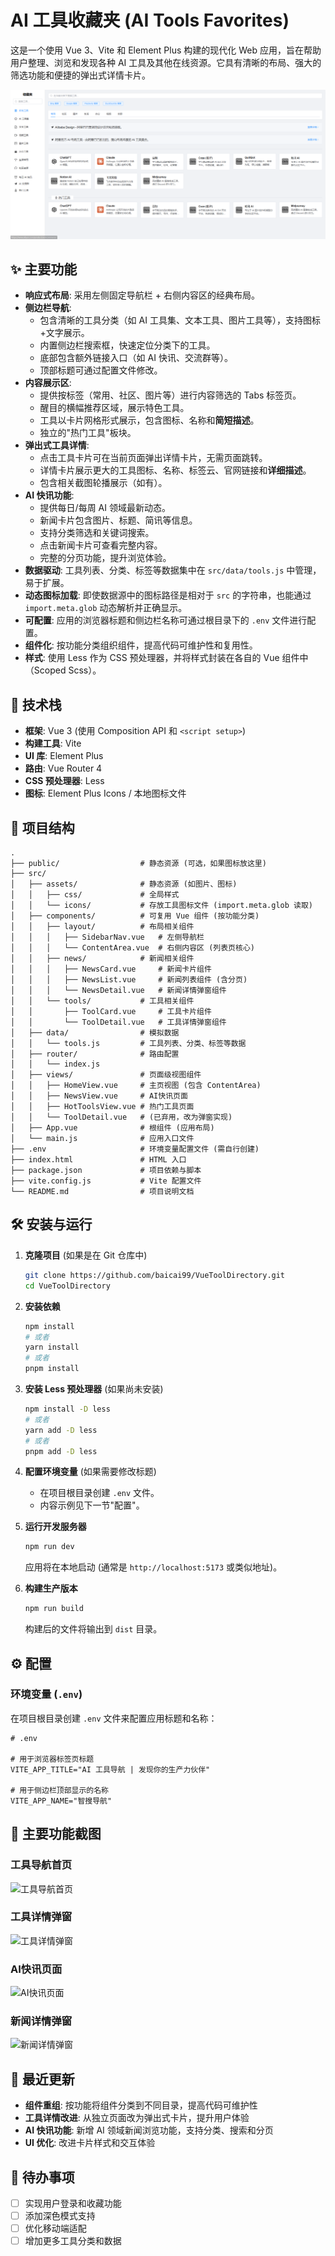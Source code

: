 # AI 工具收藏夹 (AI Tools Favorites)

这是一个使用 Vue 3、Vite 和 Element Plus 构建的现代化 Web 应用，旨在帮助用户整理、浏览和发现各种 AI 工具及其他在线资源。它具有清晰的布局、强大的筛选功能和便捷的弹出式详情卡片。

![](./DOC/images/image.png)

## ✨ 主要功能

* **响应式布局**: 采用左侧固定导航栏 + 右侧内容区的经典布局。
* **侧边栏导航**:
    * 包含清晰的工具分类（如 AI 工具集、文本工具、图片工具等），支持图标+文字展示。
    * 内置侧边栏搜索框，快速定位分类下的工具。
    * 底部包含额外链接入口（如 AI 快讯、交流群等）。
    * 顶部标题可通过配置文件修改。
* **内容展示区**:
    * 提供按标签（常用、社区、图片等）进行内容筛选的 Tabs 标签页。
    * 醒目的横幅推荐区域，展示特色工具。
    * 工具以卡片网格形式展示，包含图标、名称和**简短描述**。
    * 独立的"热门工具"板块。
* **弹出式工具详情**:
    * 点击工具卡片可在当前页面弹出详情卡片，无需页面跳转。
    * 详情卡片展示更大的工具图标、名称、标签云、官网链接和**详细描述**。
    * 包含相关截图轮播展示（如有）。
* **AI 快讯功能**:
    * 提供每日/每周 AI 领域最新动态。
    * 新闻卡片包含图片、标题、简讯等信息。
    * 支持分类筛选和关键词搜索。
    * 点击新闻卡片可查看完整内容。
    * 完整的分页功能，提升浏览体验。
* **数据驱动**: 工具列表、分类、标签等数据集中在 `src/data/tools.js` 中管理，易于扩展。
* **动态图标加载**: 即使数据源中的图标路径是相对于 `src` 的字符串，也能通过 `import.meta.glob` 动态解析并正确显示。
* **可配置**: 应用的浏览器标题和侧边栏名称可通过根目录下的 `.env` 文件进行配置。
* **组件化**: 按功能分类组织组件，提高代码可维护性和复用性。
* **样式**: 使用 Less 作为 CSS 预处理器，并将样式封装在各自的 Vue 组件中（Scoped Scss）。

## 🚀 技术栈

* **框架**: Vue 3 (使用 Composition API 和 `<script setup>`)
* **构建工具**: Vite
* **UI 库**: Element Plus
* **路由**: Vue Router 4
* **CSS 预处理器**: Less
* **图标**: Element Plus Icons / 本地图标文件

## 📁 项目结构

```
.
├── public/                  # 静态资源 (可选，如果图标放这里)
├── src/
│   ├── assets/              # 静态资源 (如图片、图标)
│   │   ├── css/             # 全局样式
│   │   └── icons/           # 存放工具图标文件 (import.meta.glob 读取)
│   ├── components/          # 可复用 Vue 组件 (按功能分类)
│   │   ├── layout/          # 布局相关组件
│   │   │   ├── SidebarNav.vue   # 左侧导航栏
│   │   │   └── ContentArea.vue  # 右侧内容区 (列表页核心)
│   │   ├── news/            # 新闻相关组件
│   │   │   ├── NewsCard.vue     # 新闻卡片组件
│   │   │   ├── NewsList.vue     # 新闻列表组件 (含分页)
│   │   │   └── NewsDetail.vue   # 新闻详情弹窗组件
│   │   └── tools/           # 工具相关组件
│   │       ├── ToolCard.vue     # 工具卡片组件
│   │       └── ToolDetail.vue   # 工具详情弹窗组件
│   ├── data/                # 模拟数据
│   │   └── tools.js         # 工具列表、分类、标签等数据
│   ├── router/              # 路由配置
│   │   └── index.js
│   ├── views/               # 页面级视图组件
│   │   ├── HomeView.vue     # 主页视图 (包含 ContentArea)
│   │   ├── NewsView.vue     # AI快讯页面
│   │   ├── HotToolsView.vue # 热门工具页面
│   │   └── ToolDetail.vue   # (已弃用，改为弹窗实现)
│   ├── App.vue              # 根组件 (应用布局)
│   └── main.js              # 应用入口文件
├── .env                     # 环境变量配置文件 (需自行创建)
├── index.html               # HTML 入口
├── package.json             # 项目依赖与脚本
├── vite.config.js           # Vite 配置文件
└── README.md                # 项目说明文档
```

## 🛠️ 安装与运行

1.  **克隆项目** (如果是在 Git 仓库中)
    ```bash
    git clone https://github.com/baicai99/VueToolDirectory.git
    cd VueToolDirectory
    ```

2.  **安装依赖**
    ```bash
    npm install
    # 或者
    yarn install
    # 或者
    pnpm install
    ```

3.  **安装 Less 预处理器** (如果尚未安装)
    ```bash
    npm install -D less
    # 或者
    yarn add -D less
    # 或者
    pnpm add -D less
    ```

4.  **配置环境变量** (如果需要修改标题)
    * 在项目根目录创建 `.env` 文件。
    * 内容示例见下一节"配置"。

5.  **运行开发服务器**
    ```bash
    npm run dev
    ```
    应用将在本地启动 (通常是 `http://localhost:5173` 或类似地址)。

6.  **构建生产版本**
    ```bash
    npm run build
    ```
    构建后的文件将输出到 `dist` 目录。

## ⚙️ 配置

### 环境变量 (`.env`)

在项目根目录创建 `.env` 文件来配置应用标题和名称：

```dotenv
# .env

# 用于浏览器标签页标题
VITE_APP_TITLE="AI 工具导航 | 发现你的生产力伙伴"

# 用于侧边栏顶部显示的名称
VITE_APP_NAME="智搜导航"
```

## 📱 主要功能截图

### 工具导航首页
![工具导航首页](./DOC/images/home.png)

### 工具详情弹窗
![工具详情弹窗](./DOC/images/tool-detail.png)

### AI快讯页面
![AI快讯页面](./DOC/images/news.png)

### 新闻详情弹窗
![新闻详情弹窗](./DOC/images/news-detail.png)

## 🔄 最近更新

- **组件重组**: 按功能将组件分类到不同目录，提高代码可维护性
- **工具详情改进**: 从独立页面改为弹出式卡片，提升用户体验
- **AI 快讯功能**: 新增 AI 领域新闻浏览功能，支持分类、搜索和分页
- **UI 优化**: 改进卡片样式和交互体验

## 📝 待办事项

- [ ] 实现用户登录和收藏功能
- [ ] 添加深色模式支持
- [ ] 优化移动端适配
- [ ] 增加更多工具分类和数据
